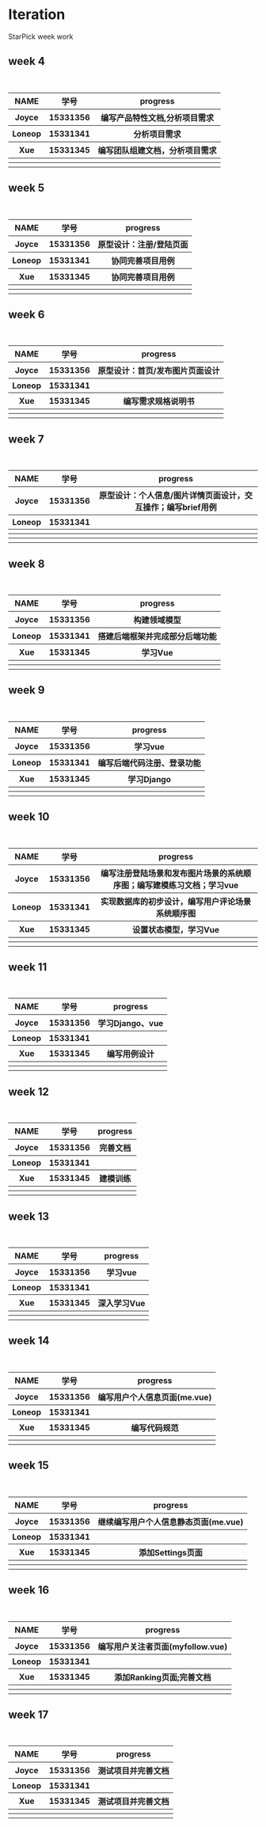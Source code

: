# Iteration

StarPick week work
## week 4
<table>
    <thead>
        <tr>
            <th style="text-align: center;">NAME</th>
            <th style="text-align: center;">学号</th>
            <th style="text-align: center;">progress</th>
        </tr>
    </thead>
    <tbody>
       <tr>
            <th>Joyce</th>
            <th>15331356</th>
            <th>编写产品特性文档,分析项目需求</th>
        </tr>
        <tr>
            <th>Loneop</th>
            <th>15331341</th>
            <th>分析项目需求</th>
        </tr>
        <tr>
            <th>Xue</th>
            <th>15331345</th>
            <th>编写团队组建文档，分析项目需求</th>
        </tr>
        <tr>
            <th></th>
            <th></th>
            <th></th>
        </tr>
        <tr>
            <th></th>
            <th></th>
            <th></th>
        </tr> 
    </tbody>
</table>

## week 5
<table>
    <thead>
        <tr>
            <th style="text-align: center;">NAME</th>
            <th style="text-align: center;">学号</th>
            <th style="text-align: center;">progress</th>
        </tr>
    </thead>
    <tbody>
       <tr>
            <th>Joyce</th>
            <th>15331356</th>
            <th>原型设计：注册/登陆页面</th>
        </tr>
        <tr>
            <th>Loneop</th>
            <th>15331341</th>
            <th>协同完善项目用例</th>
        </tr>
        <tr>
            <th>Xue</th>
            <th>15331345</th>
            <th>协同完善项目用例</th>
        </tr>
        <tr>
            <th></th>
            <th></th>
            <th></th>
        </tr>
        <tr>
            <th></th>
            <th></th>
            <th></th>
        </tr> 
    </tbody>
</table>

## week 6
<table>
    <thead>
        <tr>
            <th style="text-align: center;">NAME</th>
            <th style="text-align: center;">学号</th>
            <th style="text-align: center;">progress</th>
        </tr>
    </thead>
    <tbody>
       <tr>
            <th>Joyce</th>
            <th>15331356</th>
            <th>原型设计：首页/发布图片页面设计</th>
        </tr>
        <tr>
            <th>Loneop</th>
            <th>15331341</th>
            <th></th>
        </tr>
        <tr>
            <th>Xue</th>
            <th>15331345</th>
            <th>编写需求规格说明书</th>
        </tr>
        <tr>
            <th></th>
            <th></th>
            <th></th>
        </tr>
        <tr>
            <th></th>
            <th></th>
            <th></th>
        </tr> 
    </tbody>
</table>

## week 7
<table>
    <thead>
        <tr>
            <th style="text-align: center;">NAME</th>
            <th style="text-align: center;">学号</th>
            <th style="text-align: center;">progress</th>
        </tr>
    </thead>
    <tbody>
       <tr>
            <th>Joyce</th>
            <th>15331356</th>
            <th>原型设计：个人信息/图片详情页面设计，交互操作；编写brief用例</th>
        </tr>
        <tr>
            <th>Loneop</th>
            <th>15331341</th>
            <th></th>
        </tr>
        <tr>
            <th></th>
            <th></th>
            <th></th>
        </tr>
        <tr>
            <th></th>
            <th></th>
            <th></th>
        </tr>
        <tr>
            <th></th>
            <th></th>
            <th></th>
        </tr> 
    </tbody>
</table>

## week 8
<table>
    <thead>
        <tr>
            <th style="text-align: center;">NAME</th>
            <th style="text-align: center;">学号</th>
            <th style="text-align: center;">progress</th>
        </tr>
    </thead>
    <tbody>
       <tr>
            <th>Joyce</th>
            <th>15331356</th>
            <th>构建领域模型</th>
        </tr>
        <tr>
            <th>Loneop</th>
            <th>15331341</th>
            <th>搭建后端框架并完成部分后端功能</th>
        </tr>
        <tr>
            <th>Xue</th>
            <th>15331345</th>
            <th>学习Vue</th>
        </tr>
        <tr>
            <th></th>
            <th></th>
            <th></th>
        </tr>
        <tr>
            <th></th>
            <th></th>
            <th></th>
        </tr> 
    </tbody>
</table>


## week 9
<table>
    <thead>
        <tr>
            <th style="text-align: center;">NAME</th>
            <th style="text-align: center;">学号</th>
            <th style="text-align: center;">progress</th>
        </tr>
    </thead>
    <tbody>
       <tr>
            <th>Joyce</th>
            <th>15331356</th>
            <th>学习vue</th>
        </tr>
        <tr>
            <th>Loneop</th>
            <th>15331341</th>
            <th>编写后端代码注册、登录功能</th>
        </tr>
        <tr>
            <th>Xue</th>
            <th>15331345</th>
            <th>学习Django</th>
        </tr>
        <tr>
            <th></th>
            <th></th>
            <th></th>
        </tr>
        <tr>
            <th></th>
            <th></th>
            <th></th>
        </tr> 
    </tbody>
</table>

## week 10
<table>
    <thead>
        <tr>
            <th style="text-align: center;">NAME</th>
            <th style="text-align: center;">学号</th>
            <th style="text-align: center;">progress</th>
        </tr>
    </thead>
    <tbody>
       <tr>
            <th>Joyce</th>
            <th>15331356</th>
            <th>编写注册登陆场景和发布图片场景的系统顺序图；编写建模练习文档；学习vue</th>
        </tr>
        <tr>
            <th>Loneop</th>
            <th>15331341</th>
            <th>实现数据库的初步设计，编写用户评论场景系统顺序图</th>
        </tr>
        <tr>
            <th>Xue</th>
            <th>15331345</th>
            <th>设置状态模型，学习Vue</th>
        </tr>
        <tr>
            <th></th>
            <th></th>
            <th></th>
        </tr>
        <tr>
            <th></th>
            <th></th>
            <th></th>
        </tr> 
    </tbody>
</table>

## week 11
<table>
    <thead>
        <tr>
            <th style="text-align: center;">NAME</th>
            <th style="text-align: center;">学号</th>
            <th style="text-align: center;">progress</th>
        </tr>
    </thead>
    <tbody>
       <tr>
            <th>Joyce</th>
            <th>15331356</th>
            <th>学习Django、vue</th>
        </tr>
        <tr>
            <th>Loneop</th>
            <th>15331341</th>
            <th></th>
        </tr>
        <tr>
            <th>Xue</th>
            <th>15331345</th>
            <th>编写用例设计</th>
        </tr>
        <tr>
            <th></th>
            <th></th>
            <th></th>
        </tr>
        <tr>
            <th></th>
            <th></th>
            <th></th>
        </tr> 
    </tbody>
</table>

## week 12
<table>
    <thead>
        <tr>
            <th style="text-align: center;">NAME</th>
            <th style="text-align: center;">学号</th>
            <th style="text-align: center;">progress</th>
        </tr>
    </thead>
    <tbody>
       <tr>
            <th>Joyce</th>
            <th>15331356</th>
            <th>完善文档</th>
        </tr>
        <tr>
            <th>Loneop</th>
            <th>15331341</th>
            <th></th>
        </tr>
        <tr>
            <th>Xue</th>
            <th>15331345</th>
            <th>建模训练</th>
        </tr>
        <tr>
            <th></th>
            <th></th>
            <th></th>
        </tr>
        <tr>
            <th></th>
            <th></th>
            <th></th>
        </tr> 
    </tbody>
</table>

## week 13
<table>
    <thead>
        <tr>
            <th style="text-align: center;">NAME</th>
            <th style="text-align: center;">学号</th>
            <th style="text-align: center;">progress</th>
        </tr>
    </thead>
    <tbody>
       <tr>
            <th>Joyce</th>
            <th>15331356</th>
            <th>学习vue</th>
        </tr>
        <tr>
            <th>Loneop</th>
            <th>15331341</th>
            <th></th>
        </tr>
        <tr>
            <th>Xue</th>
            <th>15331345</th>
            <th>深入学习Vue</th>
        </tr>
        <tr>
            <th></th>
            <th></th>
            <th></th>
        </tr>
        <tr>
            <th></th>
            <th></th>
            <th></th>
        </tr> 
    </tbody>
</table>

## week 14
<table>
    <thead>
        <tr>
            <th style="text-align: center;">NAME</th>
            <th style="text-align: center;">学号</th>
            <th style="text-align: center;">progress</th>
        </tr>
    </thead>
    <tbody>
       <tr>
            <th>Joyce</th>
            <th>15331356</th>
            <th>编写用户个人信息页面(me.vue)</th>
        </tr>
        <tr>
            <th>Loneop</th>
            <th>15331341</th>
            <th></th>
        </tr>
        <tr>
            <th>Xue</th>
            <th>15331345</th>
            <th>编写代码规范</th>
        </tr>
        <tr>
            <th></th>
            <th></th>
            <th></th>
        </tr>
        <tr>
            <th></th>
            <th></th>
            <th></th>
        </tr> 
    </tbody>
</table>

## week 15
<table>
    <thead>
        <tr>
            <th style="text-align: center;">NAME</th>
            <th style="text-align: center;">学号</th>
            <th style="text-align: center;">progress</th>
        </tr>
    </thead>
    <tbody>
       <tr>
            <th>Joyce</th>
            <th>15331356</th>
            <th>继续编写用户个人信息静态页面(me.vue)</th>
        </tr>
        <tr>
            <th>Loneop</th>
            <th>15331341</th>
            <th></th>
        </tr>
        <tr>
            <th>Xue</th>
            <th>15331345</th>
            <th>添加Settings页面</th>
        </tr>
        <tr>
            <th></th>
            <th></th>
            <th></th>
        </tr>
        <tr>
            <th></th>
            <th></th>
            <th></th>
        </tr> 
    </tbody>
</table>

## week 16
<table>
    <thead>
        <tr>
            <th style="text-align: center;">NAME</th>
            <th style="text-align: center;">学号</th>
            <th style="text-align: center;">progress</th>
        </tr>
    </thead>
    <tbody>
       <tr>
            <th>Joyce</th>
            <th>15331356</th>
            <th>编写用户关注者页面(myfollow.vue)</th>
        </tr>
        <tr>
            <th>Loneop</th>
            <th>15331341</th>
            <th></th>
        </tr>
        <tr>
            <th>Xue</th>
            <th>15331345</th>
            <th>添加Ranking页面;完善文档</th>
        </tr>
        <tr>
            <th></th>
            <th></th>
            <th></th>
        </tr>
        <tr>
            <th></th>
            <th></th>
            <th></th>
        </tr> 
    </tbody>
</table>

## week 17
<table>
    <thead>
        <tr>
            <th style="text-align: center;">NAME</th>
            <th style="text-align: center;">学号</th>
            <th style="text-align: center;">progress</th>
        </tr>
    </thead>
    <tbody>
       <tr>
            <th>Joyce</th>
            <th>15331356</th>
            <th>测试项目并完善文档</th>
        </tr>
        <tr>
            <th>Loneop</th>
            <th>15331341</th>
            <th></th>
        </tr>
        <tr>
            <th>Xue</th>
            <th>15331345</th>
            <th>测试项目并完善文档</th>
        </tr>
        <tr>
            <th></th>
            <th></th>
            <th></th>
        </tr>
        <tr>
            <th></th>
            <th></th>
            <th></th>
        </tr> 
    </tbody>
</table>

